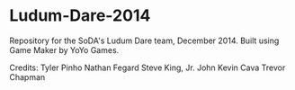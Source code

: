 Ludum-Dare-2014
===============

Repository for the SoDA's Ludum Dare team, December 2014. Built using Game Maker by YoYo Games.

Credits:
Tyler Pinho
Nathan Fegard
Steve King, Jr.
John Kevin Cava
Trevor Chapman

